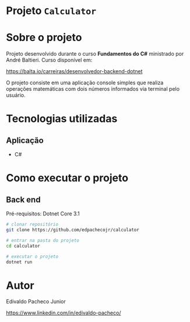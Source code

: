 # Projeto `Calculator`

# Sobre o projeto

Projeto desenvolvido durante o curso **Fundamentos do C#** ministrado por André Baltieri. 
Curso disponível em: 

https://balta.io/carreiras/desenvolvedor-backend-dotnet

O projeto consiste em uma aplicação console simples que realiza operações matemáticas com dois números informados via 
terminal pelo usuário.

# Tecnologias utilizadas
## Aplicação
- C#

# Como executar o projeto

## Back end
Pré-requisitos: Dotnet Core 3.1

```bash
# clonar repositório
git clone https://github.com/edpachecojr/calculator

# entrar na pasta do projeto
cd calculator

# executar o projeto
dotnet run
```

# Autor

Edivaldo Pacheco Junior

https://www.linkedin.com/in/edivaldo-pacheco/
